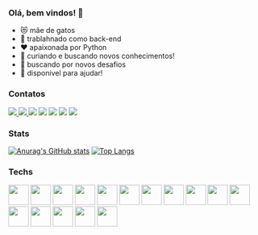### Olá, bem vindos! 👋
- :heart_eyes_cat: mãe de gatos
- 🔭 trablahnado como back-end
- :heart:	apaixonada por Python
- 🌱 curiando e buscando novos conhecimentos!
- :brain:	buscando por novos desafios
- 👯 disponivel para ajudar!


### Contatos

<a href="https://www.linkedin.com/in/vanessa-santana-nunes-pereira-5460ba97/"><img src="https://img.shields.io/badge/LinkedIn-0077B5?style=for-the-badge&logo=linkedin&logoColor=white" /> </a> <a href="dev.vanessanunes@gmail.com"><img src="https://img.shields.io/badge/Gmail-D14836?style=for-the-badge&logo=gmail&logoColor=white" /> </a> <a href="https://bitbucket.org/vannunes/"><img src="https://img.shields.io/badge/Bitbucket-0747a6?style=for-the-badge&logo=bitbucket&logoColor=white" /></a> <a href="https://github.com/vanessanunes/"><img src="https://img.shields.io/badge/GitHub-100000?style=for-the-badge&logo=github&logoColor=white" /></a> <a href="https://www.hackerrank.com/vanessanunes"><img src="https://img.shields.io/badge/-Hackerrank-2EC866?style=for-the-badge&logo=HackerRank&logoColor=white" /></a> <a href="https://www.codewars.com/users/vanessanunes"><img src="https://img.shields.io/badge/Codewars-B1361E?style=for-the-badge&logo=Codewars&logoColor=white" /></a> <a href="https://pt.stackoverflow.com/users/27884/vanessa-nunes"><img src="https://img.shields.io/badge/Stack_Overflow-FE7A16?style=for-the-badge&logo=stack-overflow&logoColor=white" /></a>



### Stats

[![Anurag's GitHub stats](https://github-readme-stats.vercel.app/api?username=vanessanunes&count_private=true&show_icons=true&theme=monokai)](https://github.com/anuraghazra/github-readme-stats)
[![Top Langs](https://github-readme-stats.vercel.app/api/top-langs/?username=vanessanunes&layout=compact&theme=monokai)](https://github.com/anuraghazra/github-readme-stats)


### Techs



<img src="https://cdn.jsdelivr.net/gh/devicons/devicon/icons/linux/linux-original.svg" height=40px /> <img src="https://cdn.jsdelivr.net/gh/devicons/devicon/icons/postgresql/postgresql-original.svg" height=40px /> <img src="https://cdn.jsdelivr.net/gh/devicons/devicon/icons/mysql/mysql-original.svg" height=40px /> <img src="https://cdn.jsdelivr.net/gh/devicons/devicon/icons/mongodb/mongodb-original.svg" height=40px /> <img src="https://cdn.jsdelivr.net/gh/devicons/devicon/icons/sqlalchemy/sqlalchemy-original.svg" height=40px /> <img src="https://cdn.jsdelivr.net/gh/devicons/devicon/icons/python/python-original.svg" height=40px /> <img src="https://cdn.jsdelivr.net/gh/devicons/devicon/icons/django/django-plain.svg" height=40px /> <img src="https://cdn.jsdelivr.net/gh/devicons/devicon/icons/flask/flask-original.svg" height=40px /> <img src="https://cdn.jsdelivr.net/gh/devicons/devicon/icons/fastapi/fastapi-original.svg" height=40px/> <img src="https://cdn.jsdelivr.net/gh/devicons/devicon/icons/go/go-original.svg" height=40px /> <img src="https://cdn.jsdelivr.net/gh/devicons/devicon/icons/java/java-original.svg" height=40px /> <img src="https://cdn.jsdelivr.net/gh/devicons/devicon/icons/javascript/javascript-original.svg" height=40px /> <img src="https://cdn.jsdelivr.net/gh/devicons/devicon/icons/ruby/ruby-original.svg" height=40px /> <img src="https://cdn.jsdelivr.net/gh/devicons/devicon/icons/rails/rails-original-wordmark.svg" height=40px /> <img src="https://cdn.jsdelivr.net/gh/devicons/devicon/icons/docker/docker-original.svg" height=40px /> <img src="https://cdn.jsdelivr.net/gh/devicons/devicon/icons/amazonwebservices/amazonwebservices-original-wordmark.svg" height=40px /> 




<!--
**vanessanunes/vanessanunes** is a ✨ _special_ ✨ repository because its `README.md` (this file) appears on your GitHub profile.

Here are some ideas to get you started:

- 🔭 I’m currently working on ...
- 🌱 I’m currently learning ...
- 👯 I’m looking to collaborate on ...
- 🤔 I’m looking for help with ...
- 💬 Ask me about ...
- 📫 How to reach me: ...
- 😄 Pronouns: ...
- ⚡ Fun fact: ...
-->
